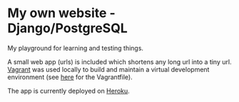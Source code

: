 # My own website - Django/PostgreSQL

My playground for learning and testing things.

A small web app (urls) is included which shortens any long url into a tiny url. [Vagrant](https://www.vagrantup.com/) was used locally to build and maintain a virtual development environment (see [here](https://github.com/haoguanqing/tinyurl-vagrant-env) for the Vagrantfile).

The app is currently deployed on [Heroku](https://hgq-twttr.herokuapp.com/).
